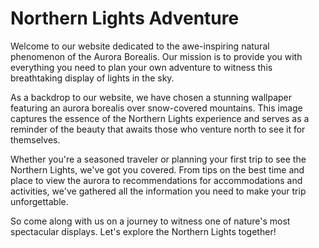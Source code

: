 <!--
Write me markdown content of website with wallpaper:

"An aurora borealis over snow-covered mountains"

The header of the page should not be copy of the text but rather a real content of the website which is using this wallpaper.
-->

<!--font:Poppins-->

# Northern Lights Adventure

Welcome to our website dedicated to the awe-inspiring natural phenomenon of the Aurora Borealis. Our mission is to provide you with everything you need to plan your own adventure to witness this breathtaking display of lights in the sky.

As a backdrop to our website, we have chosen a stunning wallpaper featuring an aurora borealis over snow-covered mountains. This image captures the essence of the Northern Lights experience and serves as a reminder of the beauty that awaits those who venture north to see it for themselves.

Whether you're a seasoned traveler or planning your first trip to see the Northern Lights, we've got you covered. From tips on the best time and place to view the aurora to recommendations for accommodations and activities, we've gathered all the information you need to make your trip unforgettable.

So come along with us on a journey to witness one of nature's most spectacular displays. Let's explore the Northern Lights together!
